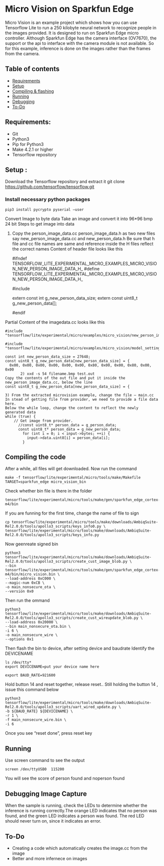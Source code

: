 # Micro Vision on Sparkfun Edge 

Micro Vision is an example project which shows how you can use Tensorflow Lite to run a 250 kilobyte neural network to recognize people in the images provided. It is designed to run on Sparkfun Edge micro controller. 
Although Sparkfun Edge has the camera interface (OV7670), the support or the api to interface with the camera module is not available. So for this example, inference is done on the images rather than the frames from the camera. 
## Table of contents
-   [Requirements](#requirements)
-   [Setup](#setup)
-   [Compiling & flashing](#compiling-the-code)
-   [Running](#running)
-   [Debugging](#debugging)
-   [To-Do](#to-do)

## Requirements:
-   Git
-   Python3
-   Pip for Python3
-   Make 4.2.1 or higher
-   Tensorflow repository

## Setup :
Download the Tensorflow repository and extract it
git clone https://github.com/tensorflow/tensorflow.git

### Install necessary python packages
	pip3 install pycrypto pyserial –user
Convert Image to byte data
Take an image and convert it into 96*96 bmp 24 bit 
Steps to get image into data
1. Copy the person_image_data.cc person_image_data.h as two  new files say  new_person_image_data.cc and new_person_data.h Be sure that h file and cc file names are same and reference inside the H files reflect the correct names
Content of header file looks like this


	#ifndef TENSORFLOW_LITE_EXPERIMENTAL_MICRO_EXAMPLES_MICRO_VISION_NEW_PERSON_IMAGE_DATA_H_
	#define TENSORFLOW_LITE_EXPERIMENTAL_MICRO_EXAMPLES_MICRO_VISION_NEW_PERSON_IMAGE_DATA_H_

	#include <cstdint>

	extern const int g_new_person_data_size;
	extern const uint8_t g_new_person_data[];

	#endif  
	

Partial Content of the imagedata.cc looks like this

	#include "tensorflow/lite/experimental/micro/examples/micro_vision/new_person_image_data.h"

	#include "tensorflow/lite/experimental/micro/examples/micro_vision/model_settings.h"

	const int new_person_data_size = 27648;
	const uint8_t g_new_person_data[new_person_data_size] = {
	  0x00, 0x00, 0x00, 0x00, 0x00, 0x00, 0x80, 0x00, 0x00, 0x80, 0x00, 0x00
	       2) xxd -s 54 filename.bmp test.out
	Copy the contents of the out file and put it inside the new_person_image_data.cc, below the line 
	const uint8_t g_new_person_data[new_person_data_size] = {

	3) From the extracted microvision example, change the file – main.cc 
	In stead of getting file from provider, we need to provide a file data here.
	Below the while loop, change the content to reflect the newly generated data
	while (true) {
	    // Get image from provider.
		  //const uint8_t* person_data = g_person_data;
		  const uint8_t* person_data = g_new_person_data;
		    for (int i = 0; i < input->bytes; ++i) {
		      input->data.uint8[i] = person_data[i];
		    }

## Compiling the code
After a while, all files will get downloaded. Now run the command

	make -f tensorflow/lite/experimental/micro/tools/make/Makefile TARGET=sparkfun_edge micro_vision_bin

Check whether bin file is there in the folder

	tensorflow/lite/experimental/micro/tools/make/gen/sparkfun_edge_cortex-m4/bin

If you are funning for the first time, change the name of file to sign

	cp tensorflow/lite/experimental/micro/tools/make/downloads/AmbiqSuite-Rel2.0.0/tools/apollo3_scripts/keys_info0.py \
	tensorflow/lite/experimental/micro/tools/make/downloads/AmbiqSuite-Rel2.0.0/tools/apollo3_scripts/keys_info.py
Now geenreate signed bin

	python3 tensorflow/lite/experimental/micro/tools/make/downloads/AmbiqSuite-Rel2.0.0/tools/apollo3_scripts/create_cust_image_blob.py \
	--bin tensorflow/lite/experimental/micro/tools/make/gen/sparkfun_edge_cortex-m4/bin/micro_vision.bin \
	--load-address 0xC000 \
	--magic-num 0xCB \
	-o main_nonsecure_ota \
	--version 0x0


Then run the ommand

	python3 tensorflow/lite/experimental/micro/tools/make/downloads/AmbiqSuite-Rel2.0.0/tools/apollo3_scripts/create_cust_wireupdate_blob.py \
	--load-address 0x20000 \
	--bin main_nonsecure_ota.bin \
	-i 6 \
	-o main_nonsecure_wire \
	--options 0x1

Then flash the bin to device, after setting device and baudrate
Identify the DEVICENAME

	ls /dev/tty* 
	export DEVICENAME=put your device name here

	export BAUD_RATE=921600

Hold button 14 and reset together, release reset..
Still holding the button 14 , issue this command below

	python3 tensorflow/lite/experimental/micro/tools/make/downloads/AmbiqSuite-Rel2.0.0/tools/apollo3_scripts/uart_wired_update.py \
	-b ${BAUD_RATE} ${DEVICENAME} \
	-r 1 \
	-f main_nonsecure_wire.bin \
	-i 6

Once you see “reset done”, press reset key

## Running

Use screen command to see the output

	screen /dev/ttyUSB0  115200

You will see the score of person found and noperson found

## Debugging Image Capture
When the sample is running, check the LEDs to determine whether the inference is running correctly.The orange LED indicates that no person was found, and the green LED indicates a person was found. The red LED should never turn on, since it indicates an error.

## To-Do
-   Creating a code which automatically creates the image.cc from the image
-   Better and more infernece on images

